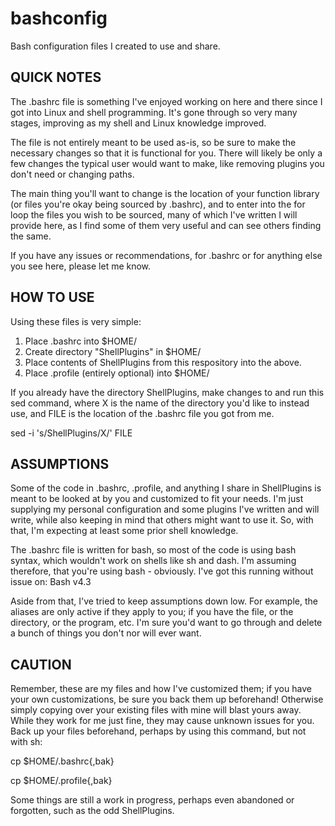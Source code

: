 # bashconfig
Bash configuration files I created to use and share.

QUICK NOTES
-----------

The .bashrc file is something I've enjoyed working on here and there since I got into Linux and shell programming. It's gone through so very many stages, improving as my shell and Linux knowledge improved.

The file is not entirely meant to be used as-is, so be sure to make the necessary changes so that it is functional for you. There
will likely be only a few changes the typical user would want to make, like removing plugins you don't need or changing paths.

The main thing you'll want to change is the location of your function library (or files you're okay being sourced by .bashrc), and to enter into the for loop the files you wish to be sourced, many of which I've written I will provide here, as I find some of them very useful and can see others finding the same.

If you have any issues or recommendations, for .bashrc or for anything else you see here, please let me know.

HOW TO USE
----------

Using these files is very simple:

  1. Place .bashrc into $HOME/
  2. Create directory "ShellPlugins" in $HOME/
  3. Place contents of ShellPlugins from this respository into the above.
  4. Place .profile (entirely optional) into $HOME/

If you already have the directory ShellPlugins, make changes to and run this sed command, where X is the name of the directory you'd like to instead use, and FILE is the location of the .bashrc file you got from me.

sed -i 's/ShellPlugins/X/' FILE

ASSUMPTIONS
-----------

Some of the code in .bashrc, .profile, and anything I share in ShellPlugins is meant to be looked at by you and customized to fit your needs. I'm just supplying my personal configuration and some plugins I've written and will write, while also keeping in mind that others might want to use it. So, with that, I'm expecting at least some prior shell knowledge.

The .bashrc file is written for bash, so most of the code is using bash syntax, which wouldn't work on shells like sh and dash. I'm assuming therefore, that you're using bash - obviously. I've got this running without issue on: Bash v4.3

Aside from that, I've tried to keep assumptions down low. For example, the aliases are only active if they apply to you; if you have the file, or the directory, or the program, etc. I'm sure you'd want to go through and delete a bunch of things you don't nor will ever want.

CAUTION
-------

Remember, these are my files and how I've customized them; if you have your own customizations, be sure you back them up beforehand! Otherwise simply copying over your existing files with mine will blast yours away. While they work for me just fine, they may cause unknown issues for you. Back up your files beforehand, perhaps by using this command, but not with sh:

cp $HOME/.bashrc{,bak}

cp $HOME/.profile{,bak}

Some things are still a work in progress, perhaps even abandoned or forgotten, such as the odd ShellPlugins.
